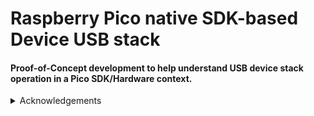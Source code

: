 # Raspberry Pico native SDK-based Device USB stack

#### Proof-of-Concept development to help understand USB device stack operation in a Pico SDK/Hardware context.




<details><summary>Acknowledgements</summary>  
<p>

* [Microsoft USB Device Enumeration](https://techcommunity.microsoft.com/t5/microsoft-usb-blog/how-does-usb-stack-enumerate-a-device/ba-p/270685)
* [Microsoft USB Control Transfer](https://learn.microsoft.com/en-us/windows-hardware/drivers/usbcon/usb-control-transfer)
* [USB Descriptor and Request Parser](https://eleccelerator.com/usbdescreqparser/)
* [BUSDOG USB Analyser](https://github.com/djpnewton/busdog)

   
</p>
</details>
